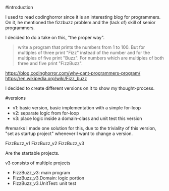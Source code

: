 #introduction

I used to read codinghorror since it is an interesting blog for programmers. On it, he mentioned the fizzbuzz problem and the (lack of) skill of senior programmers.

I decided to do a take on this, "the proper way".

> write a program that prints the numbers from 1 to 100. But for multiples of three print "Fizz" instead of the number and for the multiples of five print "Buzz". For numbers which are multiples of both three and five print "FizzBuzz".

https://blog.codinghorror.com/why-cant-programmers-program/
https://en.wikipedia.org/wiki/Fizz_buzz

I decided to create different versions on it to show my thought-process.

#versions

- v1: basic version, basic implementation with a simple for-loop
- v2: separate logic from for-loop
- v3: place logic inside a domain-class and unit test this version

#remarks
I made one solution for this, due to the triviality of this version, "set as startup project" whenever I want to change a version.

FizzBuzz_v1
FizzBuzz_v2
FizzBuzz_v3

Are the startable projects.

v3 consists of multiple projects
- FizzBuzz_v3:			main program
- FizzBuzz_v3.Domain: 	logic portion
- FizzBuzz_v3.UnitTest:	unit test